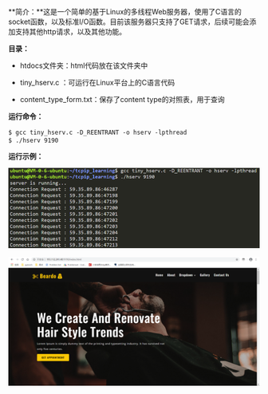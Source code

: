 **简介：**这是一个简单的基于Linux的多线程Web服务器，使用了C语言的socket函数，以及标准I/O函数。目前该服务器只支持了GET请求，后续可能会添加支持其他http请求，以及其他功能。



**目录：**

* htdocs文件夹：html代码放在该文件夹中

* tiny_hserv.c   ：可运行在Linux平台上的C语言代码
* content_type_form.txt：保存了content type的对照表，用于查询



**运行命令：**

```
$ gcc tiny_hserv.c -D_REENTRANT -o hserv -lpthread
$ ./hserv 9190
```



**运行示例：**

![示例图片1](<https://github.com/ricklin97/tiny_http_server/blob/master/screenshot1.png>)

![示例图片2](<https://github.com/ricklin97/tiny_http_server/blob/master/screenshot2.png>)


